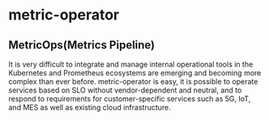 # metric-operator

## MetricOps(Metrics Pipeline)

It is very difficult to integrate and manage internal operational tools in the Kubernetes and Prometheus ecosystems are emerging and becoming more complex than ever before. metric-operator is easy, it is possible to operate services based on SLO without vendor-dependent and neutral, and to respond to requirements for customer-specific services such as 5G, IoT, and MES as well as existing cloud infrastructure.
